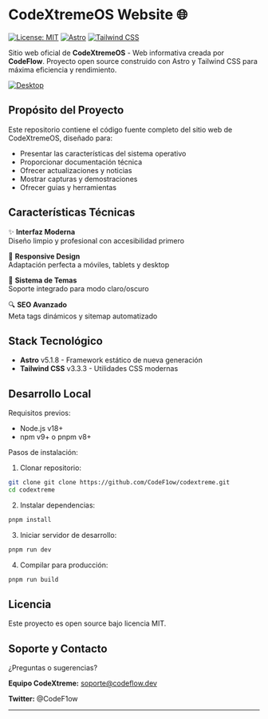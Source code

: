 # CodeXtremeOS Website 🌐

[![License: MIT](https://img.shields.io/badge/License-MIT-blue.svg)](https://opensource.org/licenses/MIT)
[![Astro](https://img.shields.io/badge/-Astro-FF5D01?logo=astro&logoColor=white)](https://astro.build)
[![Tailwind CSS](https://img.shields.io/badge/-Tailwind_CSS-38B2AC?logo=tailwind-css&logoColor=white)](https://tailwindcss.com)

Sitio web oficial de **CodeXtremeOS** - Web informativa creada por **CodeFlow**. Proyecto open source construido con Astro y Tailwind CSS para máxima eficiencia y rendimiento.

[![Desktop](https://i.imgur.com/Rm9cR2F.png)](https://codextreme-web.vercel.app)

## Propósito del Proyecto

Este repositorio contiene el código fuente completo del sitio web de CodeXtremeOS, diseñado para:

- Presentar las características del sistema operativo
- Proporcionar documentación técnica
- Ofrecer actualizaciones y noticias
- Mostrar capturas y demostraciones
- Ofrecer guias y herramientas

## Características Técnicas

✨ **Interfaz Moderna**  
Diseño limpio y profesional con accesibilidad primero

📱 **Responsive Design**  
Adaptación perfecta a móviles, tablets y desktop

🎨 **Sistema de Temas**  
Soporte integrado para modo claro/oscuro

🔍 **SEO Avanzado**  
Meta tags dinámicos y sitemap automatizado

## Stack Tecnológico

- **Astro** v5.1.8 - Framework estático de nueva generación
- **Tailwind CSS** v3.3.3 - Utilidades CSS modernas

## Desarrollo Local

Requisitos previos:
- Node.js v18+
- npm v9+ o pnpm v8+

Pasos de instalación:

1. Clonar repositorio:
```bash
git clone git clone https://github.com/CodeF1ow/codextreme.git
cd codextreme
```
2. Instalar dependencias:
```bash
pnpm install
```
3. Iniciar servidor de desarrollo:
```bash
pnpm run dev
```
4. Compilar para producción:
```bash
pnpm run build
```

## Licencia
Este proyecto es open source bajo licencia MIT.

## Soporte y Contacto
¿Preguntas o sugerencias?

**Equipo CodeXtreme:** soporte@codeflow.dev

**Twitter:** @CodeF1ow

---
